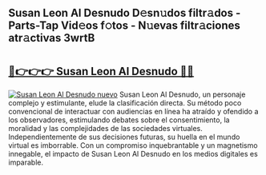 ## Susan Leon Al Desnudo D𝚎sn𝚞dos filtr𝚊dos - Parts-Tap Vid𝚎os f𝚘tos - N𝚞evas filtr𝚊ciones atr𝚊ctivas 3wrtB

# <h2><a href="http://mbar3es.tromn.icu/?c=Susan+Leon+Al+Desnudo">🔗👉👉👉 Susan Leon Al Desnudo 🔗🔗</a></h2>

[![Susan Leon Al Desnudo nuevo](https://i.imgur.com/pEAQMta.gif)](http://mbar3es.tromn.icu/?c=Susan+Leon+Al+Desnudo)
Susan Leon Al Desnudo, un personaje complejo y estimulante, elude la clasificación directa. Su método poco convencional de interactuar con audiencias en línea ha atraído y ofendido a los observadores, estimulando debates sobre el consentimiento, la moralidad y las complejidades de las sociedades virtuales. Independientemente de sus decisiones futuras, su huella en el mundo virtual es imborrable. Con un compromiso inquebrantable y un magnetismo innegable, el impacto de Susan Leon Al Desnudo en los medios digitales es imparable.
